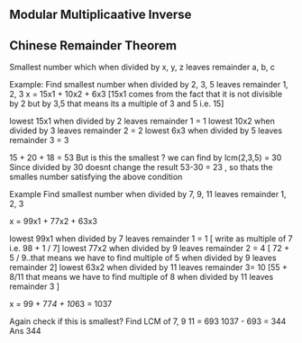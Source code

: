 ## Modular Multiplicaative Inverse
## Chinese Remainder Theorem
Smallest number which when divided by x, y, z leaves remainder a, b, c

Example:
Find smallest number when divided by 2, 3, 5 leaves remainder 1, 2, 3
x = 15x1 + 10x2 + 6x3 [15x1 comes from the fact that it is not divisible by 2 but by 3,5 that means its a multiple of 3 and 5 i.e. 15]

lowest 15x1 when divided by 2 leaves remainder 1 = 1
lowest 10x2 when divided by 3 leaves remainder 2 = 2
lowest 6x3  when divided by 5 leaves remainder 3 = 3

15 + 20 + 18 = 53 
But is this the smallest ? we can find by lcm(2,3,5) = 30 
Since divided by 30 doesnt change the result 
53-30 = 23 , so thats the smalles number satisfying the above condition

Example
Find smallest number when divided by 7, 9, 11 leaves remainder 1, 2, 3

x = 99x1 + 77x2 + 63x3

lowest 99x1 when divided by 7 leaves remainder 1 = 1 [ write as multiple of 7 i.e. 98 + 1 / 7]
lowest 77x2 when divided by 9 leaves remainder 2 = 4  [ 72 + 5 / 9..that means we have to find multiple of 5 when divided by 9 leaves remainder 2]
lowest 63x2 when divided by 11 leaves remainder 3= 10   [55 + 8/11 that means we have to find multiple of 8 when divided by 11 leaves remainder 3 ]

x = 99 + 77*4 + 10*63 = 1037

Again check if this is smallest? 
Find LCM of 7, 9 11 = 693
1037 - 693 = 344
Ans 344

